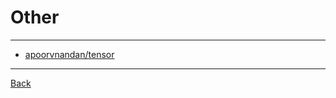 # Other
---
- [apoorvnandan/tensor](https://github.com/apoorvnandan/tensor.h?tab=readme-ov-file&fbclid=IwY2xjawF_NEZleHRuA2FlbQIxMQABHYnTQw2JZEJdWIoqHS3sIjzMQQGU_61_gZ8kd2q6Gg_nL5hJ6iKn2p3Lbg_aem_ZlUb9tfu5Ik17_M92wruIw)
---
[Back](./../MachineLearning.md)